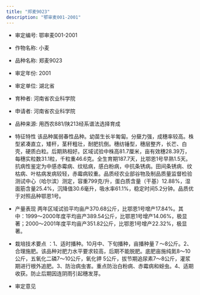 ```yaml
---
title: "郑麦9023"
description: "鄂审麦001-2001"
---
```

* 审定编号:  鄂审麦001-2001

*  作物名称:  小麦

*  品种名称:  郑麦9023

*  审定年份:  2001

*  审定单位:  湖北省

* 育种者:  河南省农业科学院

*  申请者:  河南省农业科学院

*  品种来源:  用西农881/陕213经系谱法选择育成

*  特征特性
该品种属弱春性品种。幼苗生长半匍匐。分蘖力强，成穗率较高。株型紧凑直立，矮秆，茎秆粗壮，耐肥抗倒。穗纺锤型，穗层整齐，长芒、白壳，硬质白粒。后期熟相好。区域试验中株高81.7厘米，亩有效穗28.39万，每穗实粒数31.1粒，千粒重46.6克。全生育期187.7天，比鄂恩1号早熟1.5天。抗病性鉴定为中感赤霉病、纹枯病，感白粉病，中抗条锈病。田间条锈病、纹枯病、叶枯病发病较轻，赤霉病较重。品质经农业部谷物及制品质量监督检验测试中心（哈尔滨）测定，容重799克/升，蛋白质含量（干基）12.88%，湿面筋含量25.4%，沉降值30.6毫升，吸水率61.1%，稳定时间5.2分钟。品质优于对照品种鄂恩1号。

*  产量表现
两年区域试验平均亩产370.68公斤，比鄂恩1号增产17.84%。其中：1999～2000年度平均亩产389.54公斤，比鄂恩1号增产14.06%，极显著；2000～2001年度平均亩产351.82公斤，比鄂恩1号增产22.32%，极显著。

*  栽培技术要点
：1、适时播种。10月中、下旬播种，亩播种量７～8公斤。2、合理施肥。该品种对肥力水平要求较高，后期不能脱肥。底肥亩施纯氮8～10公斤，五氧化二磷7～10公斤，氧化钾 5公斤，拔节期追尿素7～8公斤，灌浆期进行根外追肥。3、防治病虫害。重点防治白粉病、赤霉病和蚜虫。4、适期收获。防止后期因连阴雨引起穗发芽。

*  审定意见

